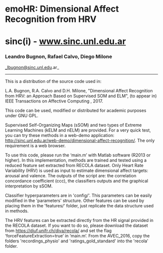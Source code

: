 # emoHR: Dimensional Affect Recognition from HRV

# sinc(i) - www.sinc.unl.edu.ar

### Leandro Bugnon, Rafael Calvo, Diego Milone

_lbugnon@sinc.unl.edu.ar_

---

This is a distribution of the source code used in: 

L.A. Bugnon, R.A. Calvo and D.H. Milone, "Dimensional Affect Recognition from HRV: an Approach Based on Supervised SOM and ELM", (to appear in) IEEE Transactions on Affective Computing , 2017. 

This code can be used, modified or distributed for academic purposes under GNU GPL. 

Supervised Self-Organizing Maps (sSOM) and two types of Extreme Learning Machines (kELM and nELM) are provided. For a very quick test, you can try these methods in a web-demo application: http://sinc.unl.edu.ar/web-demo/dimensional-affect-recognition/. The only requirement is a web browser. 

To use this code, please run the ‘main.m’ with Matlab software (R2013 or higher). In this implementation, methods are trained and tested using a reduced feature set extracted from RECOLA dataset. Only Heart Rate Variability (HRV) is used as input to estimate dimensional affect targets: arousal and valence. The outputs of the script are: the correlation concordance coefficient (ccc), the classifiers outputs and the graphical interpretation by sSOM.
 
Classifier hyperparameters are in 'config/'. This parameters can be easily modified in the 'parameters' structure. Other features can be used by placing them in the 'features/' folder, just replicate the data structure used in methods.  

The HRV features can be extracted directly from the HR signal provided in the RECOLA dataset. If you want to do so, please download the dataset from https://diuf.unifr.ch/diva/recola/ and set the flag ‘forceFeatureExtraction=true’ in ‘main.m’. From the AVEC_2016, copy the folders 'recordings_physio' and 'ratings_gold_standard' into the 'recola' folder.
